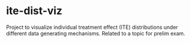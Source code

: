 # ite-dist-viz
Project to visualize individual treatment effect (ITE) distributions under different data generating mechanisms. Related to a topic for prelim exam.

